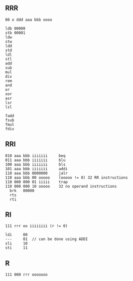 RRR
---

    00 o ddd aaa bbb oooo

    ldb 00000
    stb 00001
    ldw
    stw
    ldd
    std
    ldl
    stl
    add
    sub
    mul
    div
    rem
    and
    or
    xor
    asr
    lsr
    lsl
    
    fadd
    fsub
    fmul
    fdiv

RRI
---

    010 aaa bbb iiiiiii     beq
    011 aaa bbb iiiiiii     blu
    100 aaa bbb iiiiiii     bls
    101 aaa bbb iiiiiii     addi
    110 aaa bbb 0000000     jalr
    110 aaa bbb 00 ooooo    (ooooo != 0) 32 RR instructions
    110 000 000 01 iiiii    trap
    110 000 000 10 ooooo    32 no operand instructions
      brk   00000
      rts
      rti

RI
--

    111 rrr oo iiiiiiii (r != 0)

    ldi     00
    ---     01  // can be done using ADDI
    sli     10
    sti     11

R
-

    111 000 rrr ooooooo

